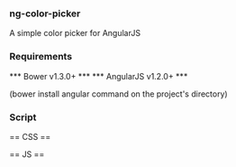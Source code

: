 
### ng-color-picker
A simple color picker for AngularJS


### Requirements

*** Bower v1.3.0+ ***
*** AngularJS v1.2.0+ ***

(bower install angular command on the project's directory)


### Script

== CSS ==

<link href="color-picker.css" media="all" rel="stylesheet" type="text/css">

== JS ==

<script src="bower_components/angular/angular.min.js"></script>
<script src="color-picker.js"></script>
<script src="example.js"></scrip

== HTML ==

<ng<ng-color-picker selected='selected' customized-colors="colors"></ng-color-picker>


### Changing the default colors


<ul>
    <!-- ngRepeat: color in colors -->
        <li class="ng-scope" ng-repeat="color in colors" ng-class="{selected: (color===selected)}" ng-click="pick(color)"
            style="background-color:#643264;"></li>
    <!-- end ngRepeat: color in colors -->
        <li class="ng-scope" ng-repeat="color in colors" ng-class="{selected: (color===selected)}" ng-click="pick(color)"
            style="background-color:#d23c0a;"></li>
    <!-- end ngRepeat: color in colors -->
       .
       .
       .
    <!-- end ngRepeat: color in colors -->
</ul>


### Using

Bower: bower v1.3.9
IDE: JetBRAINS WebStorm 8
Angular: angular v1.2.23


### Based on

##[http://ng-color-picker.herokuapp.com](http://ng-color-picker.herokuapp.com/)

